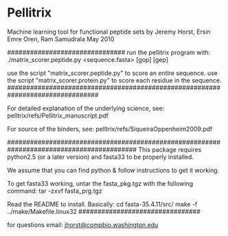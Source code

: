 # Pellitrix
Machine learning tool for functional peptide sets
by Jeremy Horst, Ersin Emre Oren, Ram Samudrala
May 2010

###############################
run the pellitrix program with:
./matrix_scorer.peptide.py <sequence.fasta> <scoring matrix> [gop] [gep]

use the script "matrix_scorer.peptide.py" to score an entire sequence.
use the script "matrix_scorer.protein.py" to score each residue in the sequence.
################################################################################


For detailed explanation of the underlying science, see:
pelltrix/refs/Pellitrix_manuscript.pdf

For source of the binders, see:
pelltrix/refs/SiqueiraOppenheim2009.pdf


##########################################################################################
This package requires python2.5 (or a later version) and fasta33 to be properly installed.

We assume that you can find python & follow instructions to get it working.

To get fasta33 working, untar the fasta_pkg.tgz with the following command: 
tar -zxvf fasta_prg.tgz

Read the README to install. Basically:
cd fasta-35.4.11/src/
make -f ../make/Makefile.linux32
################################


for questions email: jhorst@compbio.washington.edu
